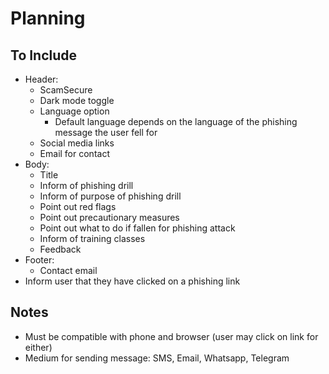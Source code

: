 # Planning
## To Include
- Header:
  - ScamSecure
  - Dark mode toggle
  - Language option
    - Default language depends on the language of the phishing message the user fell for
  - Social media links
  - Email for contact
- Body:
  - Title
  - Inform of phishing drill
  - Inform of purpose of phishing drill
  - Point out red flags
  - Point out precautionary measures
  - Point out what to do if fallen for phishing attack
  - Inform of training classes
  - Feedback
- Footer:
  - Contact email
- Inform user that they have clicked on a phishing link

## Notes
- Must be compatible with phone and browser (user may click on link for either)
- Medium for sending message: SMS, Email, Whatsapp, Telegram
